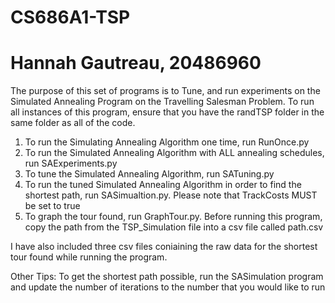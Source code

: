 # CS686A1-TSP
# Hannah Gautreau, 20486960

The purpose of this set of programs is to Tune, and run experiments on the Simulated Annealing Program on the Travelling Salesman Problem. 
To run all instances of this program, ensure that you have the randTSP folder in the same folder as all of the code.

1) To run the Simulating Annealing Algorithm one time, run RunOnce.py
2) To run the Simulated Annealing Algorithm with ALL annealing schedules, run SAExperiments.py
3) To tune the Simulated Annealing Algorithm, run SATuning.py
4) To run the tuned Simulated Annealing Algorithm in order to find the shortest path, run SASimualtion.py. Please note that TrackCosts MUST be set to true
5) To graph the tour found, run GraphTour.py. Before running this program, copy the path from the TSP_Simulation file into a csv file called path.csv

I have also included three csv files coniaining the raw data for the shortest tour found while running the program. 

Other Tips:
	To get the shortest path possible, run the SASimulation program and update the number of iterations to the number that you would like to run